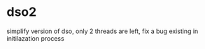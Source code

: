 # dso2
simplify version of dso, only 2 threads are left, fix a bug existing in initilazation process
